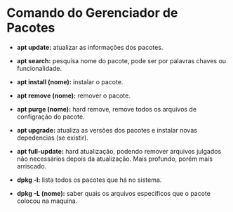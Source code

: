 # Comando do Gerenciador de Pacotes

- **apt update:** atualizar as informações dos pacotes.

- **apt search:** pesquisa nome do pacote, pode ser por palavras chaves ou funcionalidade.

- **apt install (nome):** instalar o pacote.

- **apt remove (nome):** remover o pacote.

- **apt purge (nome):** hard remove, remove todos os arquivos de configração do pacote.

- **apt upgrade:** atualiza as versões dos pacotes e instalar novas depedencias (se existir).

- **apt full-update:**  hard atualização, podendo remover arquivos julgados não necessários depois da atualização. Mais profundo, porém mais arriscado.

- **dpkg -l:** lista todos os pacotes que há no sistema.

- **dpkg -L (nome):** saber quais os arquivos especificos que o pacote colocou na maquina. 